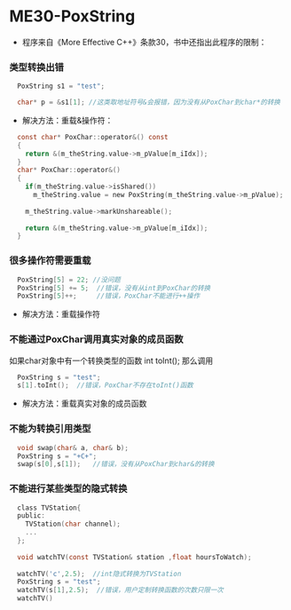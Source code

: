 ME30-PoxString
=================================== 
* 程序来自《More Effective C++》条款30，书中还指出此程序的限制：

### 类型转换出错

```c
  PoxString s1 = "test";

  char* p = &s1[1]; //这类取地址符号&会报错，因为没有从PoxChar到char*的转换
```  
* 解决方法：重载&操作符：
```c
  const char* PoxChar::operator&() const
  {
    return &(m_theString.value->m_pValue[m_iIdx]);
  }
  char* PoxChar::operator&()
  {
    if(m_theString.value->isShared())
      m_theString.value = new PoxString(m_theString.value->m_pValue);
      
    m_theString.value->markUnshareable();
    
    return &(m_theString.value->m_pValue[m_iIdx]);
  }
```
### 很多操作符需要重载
```c
  PoxString[5] = 22; //没问题
  PoxString[5] += 5;  //错误，没有从int到PoxChar的转换
  PoxString[5]++;     //错误，PoxChar不能进行++操作
```  
* 解决方法：重载操作符
  
### 不能通过PoxChar调用真实对象的成员函数
   如果char对象中有一个转换类型的函数 int toInt();
   那么调用
```c  
  PoxString s = "test";
  s[1].toInt();  //错误，PoxChar不存在toInt()函数
```    
* 解决方法：重载真实对象的成员函数
  
### 不能为转换引用类型
```c  
  void swap(char& a, char& b);
  PoxString s = "+C+";
  swap(s[0],s[1]);   //错误，没有从PoxChar到char&的转换
```    
### 不能进行某些类型的隐式转换
```c  
  class TVStation{
  public:
    TVStation(char channel);
    ...
  };
  
  void watchTV(const TVStation& station ,float hoursToWatch);
  
  watchTV('c',2.5);  //int隐式转换为TVStation
  PoxString s = "test";
  watchTV(s[1],2.5);  //错误，用户定制转换函数的次数只限一次
  watchTV()
```   
